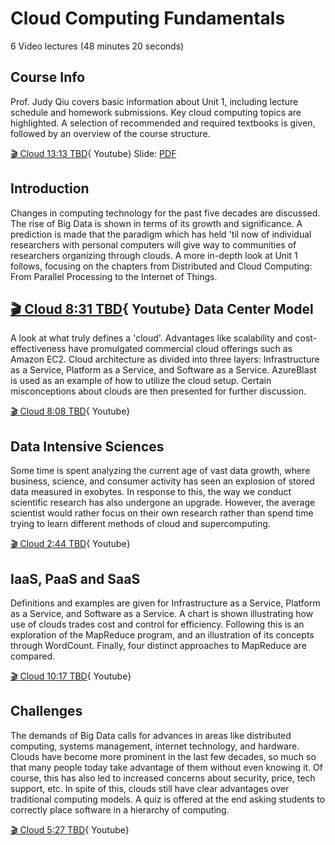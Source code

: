 Cloud Computing Fundamentals
============================

6 Video lectures (48 minutes 20 seconds)

Course Info
-----------

Prof. Judy Qiu covers basic information about Unit 1, including lecture
schedule and homework submissions. Key cloud computing topics are
highlighted. A selection of recommended and required textbooks is given,
followed by an overview of the course structure.

[:clapper: Cloud 13:13 TBD](https://www.youtube.com/watch?v=Kde5YVUwDTQ){
Youtube}
Slide:
[PDF](https://drive.google.com/open?id=0B88HKpainTSfYjU4QzdDSms0Nk0)

Introduction
------------

Changes in computing technology for the past five decades are discussed.
The rise of Big Data is shown in terms of its growth and significance. A
prediction is made that the paradigm which has held 'til now of
individual researchers with personal computers will give way to
communities of researchers organizing through clouds. A more in-depth
look at Unit 1 follows, focusing on the chapters from Distributed and
Cloud Computing: From Parallel Processing to the Internet of Things.

[:clapper: Cloud 8:31 TBD](https://www.youtube.com/watch?v=5lKj8_nqj9k){
Youtube}
Data Center Model
-----------------

A look at what truly defines a 'cloud'. Advantages like scalability and
cost-effectiveness have promulgated commercial cloud offerings such as
Amazon EC2. Cloud architecture as divided into three layers:
Infrastructure as a Service, Platform as a Service, and Software as a
Service. AzureBlast is used as an example of how to utilize the cloud
setup. Certain misconceptions about clouds are then presented for
further discussion.

[:clapper: Cloud 8:08 TBD](https://www.youtube.com/watch?v=6Hq_LuLB-RU){
Youtube}

Data Intensive Sciences
-----------------------

Some time is spent analyzing the current age of vast data growth, where
business, science, and consumer activity has seen an explosion of stored
data measured in exobytes. In response to this, the way we conduct
scientific research has also undergone an upgrade. However, the average
scientist would rather focus on their own research rather than spend
time trying to learn different methods of cloud and supercomputing.

[:clapper: Cloud 2:44 TBD](https://www.youtube.com/watch?v=Ptoj3BME_z4){
Youtube}

IaaS, PaaS and SaaS
-------------------

Definitions and examples are given for Infrastructure as a Service,
Platform as a Service, and Software as a Service. A chart is shown
illustrating how use of clouds trades cost and control for efficiency.
Following this is an exploration of the MapReduce program, and an
illustration of its concepts through WordCount. Finally, four distinct
approaches to MapReduce are compared.

[:clapper: Cloud 10:17 TBD](https://www.youtube.com/watch?v=_irz3v1gT-A){
Youtube}

Challenges
----------

The demands of Big Data calls for advances in areas like distributed
computing, systems management, internet technology, and hardware. Clouds
have become more prominent in the last few decades, so much so that many
people today take advantage of them without even knowing it. Of course,
this has also led to increased concerns about security, price, tech
support, etc. In spite of this, clouds still have clear advantages over
traditional computing models. A quiz is offered at the end asking
students to correctly place software in a hierarchy of computing.

[:clapper: Cloud 5:27 TBD](https://www.youtube.com/watch?v=VpDRGcBe4s8){
Youtube}
